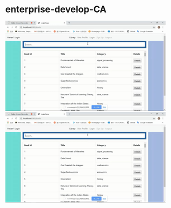 # enterprise-develop-CA
![alt text](https://github.com/jianyuhe/enterprise-develop-CA/blob/master/DEMO.JPG)
[![Watch the video](https://github.com/jianyuhe/enterprise-develop-CA/blob/master/DEMO.JPG)](https://youtu.be/8xScBiJBNs4)
